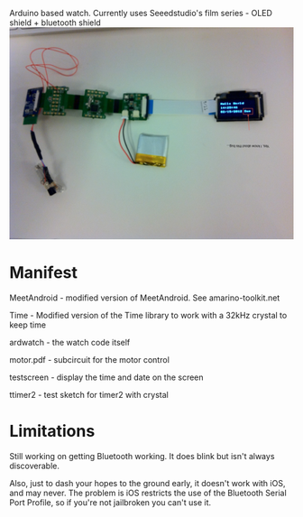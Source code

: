 Arduino based watch.  Currently uses Seeedstudio's film series - OLED shield + bluetooth shield
![watch picture](/watch_image.jpg)

Manifest
========

MeetAndroid - modified version of MeetAndroid.  See amarino-toolkit.net

Time        - Modified version of the Time library to work with a 32kHz crystal to keep time

ardwatch    - the watch code itself

motor.pdf   - subcircuit for the motor control

testscreen  - display the time and date on the screen

ttimer2     - test sketch for timer2 with crystal

Limitations
===========
Still working on getting Bluetooth working.  It does blink but isn't always discoverable.

Also, just to dash your hopes to the ground early, it doesn't work with iOS, and may never.  The problem is iOS restricts the use of the
Bluetooth Serial Port Profile, so if you're not jailbroken you can't use it.
